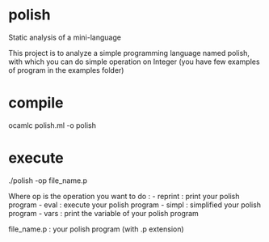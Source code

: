 # polish
Static analysis of a mini-language

This project is to analyze a simple programming language named polish, with which you can do simple operation on Integer (you have few examples of program in the examples folder)

# compile 
ocamlc polish.ml -o polish

# execute
./polish -op file_name.p

Where op is the operation you want to do : 
	- reprint : print your polish program
	- eval : execute your polish program
	- simpl : simplified your polish program
	- vars : print the variable of your polish program
	
file_name.p : your polish program (with .p extension)
